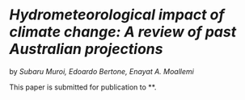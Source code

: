 ﻿ # *Hydrometeorological impact of climate change: A review of past Australian projections*

 by *Subaru Muroi, Edoardo Bertone, Enayat A. Moallemi*

 This paper is submitted for publication to **.
